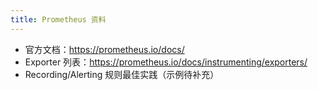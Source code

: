 ```yaml
---
title: Prometheus 资料
---
```


- 官方文档：https://prometheus.io/docs/
- Exporter 列表：https://prometheus.io/docs/instrumenting/exporters/
- Recording/Alerting 规则最佳实践（示例待补充）
